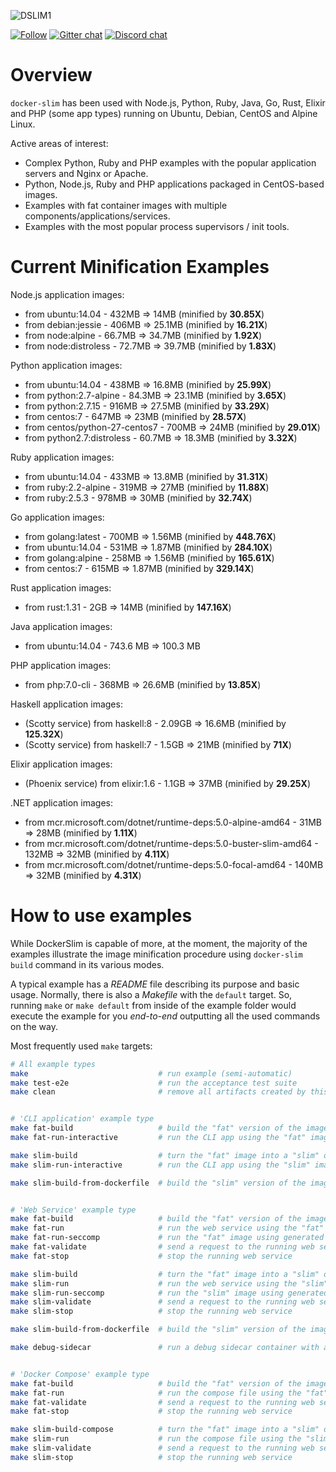 ![DSLIM1](assets/images/dslim/DockerSlimLogo1Big.png)

[![Follow](https://img.shields.io/twitter/url/http/shields.io.svg?style=social&label=Follow)](https://twitter.com/DockerSlim)
[![Gitter chat](https://badges.gitter.im/docker-slim/docker-slim.svg)](https://gitter.im/docker-slim/community)
[![Discord chat](https://img.shields.io/static/v1.svg?label=chat&message=on%20discord&color=7389D8)](https://discord.gg/9tDyxYS)

# Overview

`docker-slim` has been used with Node.js, Python, Ruby, Java, Go, Rust, Elixir and PHP (some app types) running on Ubuntu, Debian, CentOS and Alpine Linux.

Active areas of interest:
* Complex Python, Ruby and PHP examples with the popular application servers and Nginx or Apache.
* Python, Node.js, Ruby and PHP applications packaged in CentOS-based images.
* Examples with fat container images with multiple components/applications/services.
* Examples with the most popular process supervisors / init tools.


# Current Minification Examples

Node.js application images:

* from ubuntu:14.04    - 432MB  => 14MB   (minified by **30.85X**)
* from debian:jessie   - 406MB  => 25.1MB (minified by **16.21X**)
* from node:alpine     - 66.7MB => 34.7MB (minified by **1.92X**)
* from node:distroless - 72.7MB => 39.7MB (minified by **1.83X**)

Python application images:

* from ubuntu:14.04             - 438MB  => 16.8MB (minified by **25.99X**)
* from python:2.7-alpine        - 84.3MB => 23.1MB (minified by **3.65X**)
* from python:2.7.15            - 916MB  => 27.5MB (minified by **33.29X**)
* from centos:7                 - 647MB  => 23MB   (minified by **28.57X**)
* from centos/python-27-centos7 - 700MB  => 24MB   (minified by **29.01X**)
* from python2.7:distroless     - 60.7MB => 18.3MB (minified by **3.32X**)

Ruby application images:

* from ubuntu:14.04    - 433MB => 13.8MB (minified by **31.31X**)
* from ruby:2.2-alpine - 319MB => 27MB   (minified by **11.88X**)
* from ruby:2.5.3      - 978MB => 30MB   (minified by **32.74X**)

Go application images:

* from golang:latest - 700MB => 1.56MB (minified by **448.76X**)
* from ubuntu:14.04  - 531MB => 1.87MB (minified by **284.10X**)
* from golang:alpine - 258MB => 1.56MB (minified by **165.61X**)
* from centos:7      - 615MB => 1.87MB (minified by **329.14X**)

Rust application images:

* from rust:1.31 - 2GB => 14MB (minified by **147.16X**) 

Java application images:

* from ubuntu:14.04 - 743.6 MB => 100.3 MB

PHP application images:

* from php:7.0-cli - 368MB => 26.6MB (minified by **13.85X**)

Haskell application images:

* (Scotty service) from haskell:8 - 2.09GB => 16.6MB (minified by **125.32X**)
* (Scotty service) from haskell:7 - 1.5GB => 21MB (minified by **71X**)

Elixir application images:

* (Phoenix service) from elixir:1.6 - 1.1GB => 37MB (minified by **29.25X**)

.NET application images:

* from mcr.microsoft.com/dotnet/runtime-deps:5.0-alpine-amd64       - 31MB  => 28MB (minified by **1.11X**)
* from mcr.microsoft.com/dotnet/runtime-deps:5.0-buster-slim-amd64  - 132MB => 32MB (minified by **4.11X**)
* from mcr.microsoft.com/dotnet/runtime-deps:5.0-focal-amd64        - 140MB => 32MB (minified by **4.31X**)


# How to use examples

While DockerSlim is capable of more, at the moment, the majority of the examples illustrate
the image minification procedure using `docker-slim build` command in its various modes. 

A typical example has a _README_ file describing its purpose and basic usage.
Normally, there is also a _Makefile_ with the `default` target. So, running
`make` or `make default` from inside of the example folder would execute the example
for you _end-to-end_ outputting all the used commands on the way.

Most frequently used `make` targets:

```sh
# All example types
make                             # run example (semi-automatic)
make test-e2e                    # run the acceptance test suite
make clean                       # remove all artifacts created by this example


# 'CLI application' example type
make fat-build                   # build the "fat" version of the image
make fat-run-interactive         # run the CLI app using the "fat" image

make slim-build                  # turn the "fat" image into a "slim" one
make slim-run-interactive        # run the CLI app using the "slim" image

make slim-build-from-dockerfile  # build the "slim" version of the image using the "fat" Dockerfile


# 'Web Service' example type
make fat-build                   # build the "fat" version of the image
make fat-run                     # run the web service using the "fat" image
make fat-run-seccomp             # run the "fat" image using generated seccomp profile
make fat-validate                # send a request to the running web service
make fat-stop                    # stop the running web service

make slim-build                  # turn the "fat" image into a "slim" one
make slim-run                    # run the web service using the "slim" image
make slim-run-seccomp            # run the "slim" image using generated seccomp profile
make slim-validate               # send a request to the running web service
make slim-stop                   # stop the running web service

make slim-build-from-dockerfile  # build the "slim" version of the image using the "fat" Dockerfile

make debug-sidecar               # run a debug sidecar container with an interactive shell


# 'Docker Compose' example type
make fat-build                   # build the "fat" version of the image
make fat-run                     # run the compose file using the "fat" image
make fat-validate                # send a request to the running web service
make fat-stop                    # stop the running web service

make slim-build-compose          # turn the "fat" image into a "slim" one using docker-compose file
make slim-run                    # run the compose file using the "slim" image
make slim-validate               # send a request to the running web service
make slim-stop                   # stop the running web service
```
